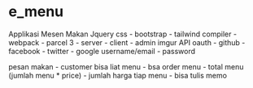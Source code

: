 # e_menu

Applikasi Mesen Makan
Jquery
css - bootstrap - tailwind
compiler - webpack - parcel
3 - server - client - admin
imgur API
oauth - github - facebook - twitter - google
username/email - password

pesan makan - customer bisa liat menu - bsa order menu - total menu (jumlah menu * price) - jumlah harga
tiap menu - bisa tulis memo
